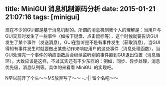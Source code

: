 title: MiniGUI 消息机制源码分析
date: 2015-01-21 21:07:16
tags: [minigui]
---

现在不少的GUI都是基于消息机制的。所谓的消息机制我个人的理解是：当用户与GUI交互时发生了一些事件（如按下键盘、点击鼠标等），这个时候就要告诉GUI发生了某个事件（发送消息），GUI在监听是不是有事件发生（获取消息），当GUI得知有事件发生时就要做出某些动作来响应用户的这些事件（消息处理函数），当GUI处理完一个事件的响应函数后会继续监听别的事件直到GUI退出位置（消息循环）。大致应该是这样，不过其实还有不少东西的：例如，同步、异步处理，消息优先级，消息队列等。具体的来看看 MiniGUI 的实现吧。

N早以前开了个头～～MS放弃写了～～ -_-|| 留个名吧～～

